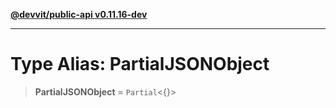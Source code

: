 [**@devvit/public-api v0.11.16-dev**](../README.md)

---

# Type Alias: PartialJSONObject

> **PartialJSONObject** = `Partial`\<\{\}\>

